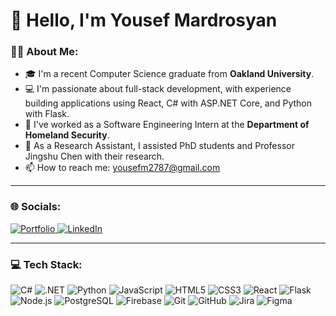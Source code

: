 # 👋 Hello, I'm Yousef Mardrosyan

### 👨‍💻 About Me:
- 🎓 I'm a recent Computer Science graduate from **Oakland University**.
- 💻 I'm passionate about full-stack development, with experience building applications using React, C# with ASP.NET Core, and Python with Flask.
- 🔭 I've worked as a Software Engineering Intern at the **Department of Homeland Security**.
- 🔬 As a Research Assistant, I assisted PhD students and Professor Jingshu Chen with their research.
- 📫 How to reach me: [yousefm2787@gmail.com](mailto:yousefm2787@gmail.com)

---

### 🌐 Socials:
<p align="left">
  <a href="https://azvali.github.io/portfo" target="_blank">
    <img src="https://img.shields.io/badge/My%20Portfolio-000?style=for-the-badge&logo=ko-fi&logoColor=white" alt="Portfolio">
  </a>
  <a href="https://www.linkedin.com/in/yousef-mardrosyan-3b38b4268/" target="_blank">
    <img src="https://img.shields.io/badge/LinkedIn-0077B5?style=for-the-badge&logo=linkedin&logoColor=white" alt="LinkedIn">
  </a>
</p>

---

### 💻 Tech Stack:
<p align="left">
  <img src="https://img.shields.io/badge/c%23-%23239120.svg?style=for-the-badge&logo=c-sharp&logoColor=white" alt="C#">
  <img src="https://img.shields.io/badge/.net-512BD4?style=for-the-badge&logo=.net&logoColor=white" alt=".NET">
  <img src="https://img.shields.io/badge/python-3670A0?style=for-the-badge&logo=python&logoColor=ffdd54" alt="Python">
  <img src="https://img.shields.io/badge/javascript-%23323330.svg?style=for-the-badge&logo=javascript&logoColor=%23F7DF1E" alt="JavaScript">
  <img src="https://img.shields.io/badge/html5-%23E34F26.svg?style=for-the-badge&logo=html5&logoColor=white" alt="HTML5">
  <img src="https://img.shields.io/badge/css3-%231572B6.svg?style=for-the-badge&logo=css3&logoColor=white" alt="CSS3">
  <img src="https://img.shields.io/badge/react-%2320232a.svg?style=for-the-badge&logo=react&logoColor=%2361DAFB" alt="React">
  <img src="https://img.shields.io/badge/flask-%23000.svg?style=for-the-badge&logo=flask&logoColor=white" alt="Flask">
  <img src="https://img.shields.io/badge/node.js-6DA55F?style=for-the-badge&logo=node.js&logoColor=white" alt="Node.js">
  <img src="https://img.shields.io/badge/postgresql-%23316192.svg?style=for-the-badge&logo=postgresql&logoColor=white" alt="PostgreSQL">
  <img src="https://img.shields.io/badge/firebase-%23039BE5.svg?style=for-the-badge&logo=firebase" alt="Firebase">
  <img src="https://img.shields.io/badge/git-%23F05033.svg?style=for-the-badge&logo=git&logoColor=white" alt="Git">
  <img src="https://img.shields.io/badge/github-%23121011.svg?style=for-the-badge&logo=github&logoColor=white" alt="GitHub">
  <img src="https://img.shields.io/badge/jira-%230052CC.svg?style=for-the-badge&logo=jira&logoColor=white" alt="Jira">
  <img src="https://img.shields.io/badge/figma-%23F24E1E.svg?style=for-the-badge&logo=figma&logoColor=white" alt="Figma">
</p>

